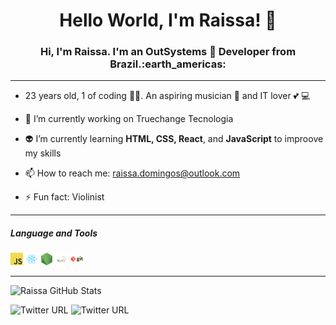 
 <h1 align="center"> Hello World, I'm Raissa! 👋 </h1>

<!--
**Rayssawoods/rayssawoods** is a ✨ _special_ ✨ repository because its `README.md` (this file) appears on your GitHub profile.-->


<h3 align="center"> Hi, I'm Raissa. I'm an OutSystems 🚀 Developer from Brazil.:earth_americas: </h3> 

---


- 23 years old, 1 of coding 👶🏻. An aspiring musician :violin: and IT lover :two_hearts: :computer: 

- 🔭 I’m currently working on Truechange Tecnologia

- 👽 I’m currently learning **HTML, CSS, React**, and  **JavaScript** to improove my skills

- 📫 How to reach me: raissa.domingos@outlook.com

- ⚡ Fun fact: Violinist 


---
##### Language and Tools #####

<code><img height="20" src="https://raw.githubusercontent.com/github/explore/80688e429a7d4ef2fca1e82350fe8e3517d3494d/topics/javascript/javascript.png"></code>
<code><img height="20" src="https://raw.githubusercontent.com/github/explore/80688e429a7d4ef2fca1e82350fe8e3517d3494d/topics/react/react.png"></code>
<code><img height="20" src="https://raw.githubusercontent.com/github/explore/80688e429a7d4ef2fca1e82350fe8e3517d3494d/topics/nodejs/nodejs.png"></code>
<code><img height="20" src="https://raw.githubusercontent.com/github/explore/80688e429a7d4ef2fca1e82350fe8e3517d3494d/topics/mysql/mysql.png"></code>
<code><img height="20" src="https://raw.githubusercontent.com/github/explore/80688e429a7d4ef2fca1e82350fe8e3517d3494d/topics/git/git.png"></code>


---

 ![Raissa GitHub Stats](https://github-readme-stats.vercel.app/api?username=rayssawoods&show_icons=true)
 
 
<img alt="Twitter URL" src="https://img.shields.io/twitter/url?color=Blue&label=Twitter&logo=Twitter&style=for-the-badge&url=https%3A%2F%2Ftwitter.com%2Fhome">
<img alt="Twitter URL" src="https://img.shields.io/twitter/url?color=blue&label=LinkedIn&logo=linkedin&style=for-the-badge&url=https%3A%2F%2Fwww.linkedin.com%2Fin%2Fraissa-arantes-a49264118%2F">
